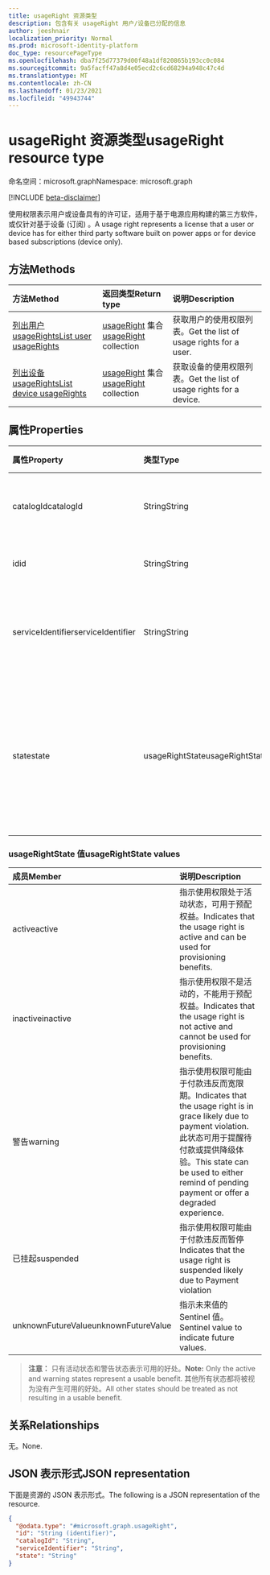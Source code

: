 ```yaml
---
title: usageRight 资源类型
description: 包含有关 usageRight 用户/设备已分配的信息
author: jeeshnair
localization_priority: Normal
ms.prod: microsoft-identity-platform
doc_type: resourcePageType
ms.openlocfilehash: dba7f25d77379d00f48a1df820865b193cc0c084
ms.sourcegitcommit: 9a5facff47a8d4e05ecd2c6cd68294a948c47c4d
ms.translationtype: MT
ms.contentlocale: zh-CN
ms.lasthandoff: 01/23/2021
ms.locfileid: "49943744"
---
```

# <a name="usageright-resource-type"></a><span data-ttu-id="4d372-103">usageRight 资源类型</span><span class="sxs-lookup"><span data-stu-id="4d372-103">usageRight resource type</span></span>

<span data-ttu-id="4d372-104">命名空间：microsoft.graph</span><span class="sxs-lookup"><span data-stu-id="4d372-104">Namespace: microsoft.graph</span></span>

[!INCLUDE [beta-disclaimer](../../includes/beta-disclaimer.md)]

<span data-ttu-id="4d372-105">使用权限表示用户或设备具有的许可证，适用于基于电源应用构建的第三方软件，或仅针对基于设备 (订阅) 。</span><span class="sxs-lookup"><span data-stu-id="4d372-105">A usage right represents a license that a user or device has for either third party software built on power apps or for device based subscriptions (device only).</span></span>

## <a name="methods"></a><span data-ttu-id="4d372-106">方法</span><span class="sxs-lookup"><span data-stu-id="4d372-106">Methods</span></span>

|<span data-ttu-id="4d372-107">方法</span><span class="sxs-lookup"><span data-stu-id="4d372-107">Method</span></span>|<span data-ttu-id="4d372-108">返回类型</span><span class="sxs-lookup"><span data-stu-id="4d372-108">Return type</span></span>|<span data-ttu-id="4d372-109">说明</span><span class="sxs-lookup"><span data-stu-id="4d372-109">Description</span></span>|
|:---|:---|:---|
|[<span data-ttu-id="4d372-110">列出用户 usageRights</span><span class="sxs-lookup"><span data-stu-id="4d372-110">List user usageRights</span></span>](../api/user-list-usagerights.md)|<span data-ttu-id="4d372-111">[usageRight](../resources/usageright.md) 集合</span><span class="sxs-lookup"><span data-stu-id="4d372-111">[usageRight](../resources/usageright.md) collection</span></span>|<span data-ttu-id="4d372-112">获取用户的使用权限列表。</span><span class="sxs-lookup"><span data-stu-id="4d372-112">Get the list of usage rights for a user.</span></span>|
|[<span data-ttu-id="4d372-113">列出设备 usageRights</span><span class="sxs-lookup"><span data-stu-id="4d372-113">List device usageRights</span></span>](../api/device-list-usagerights.md)|<span data-ttu-id="4d372-114">[usageRight](../resources/usageright.md) 集合</span><span class="sxs-lookup"><span data-stu-id="4d372-114">[usageRight](../resources/usageright.md) collection</span></span>|<span data-ttu-id="4d372-115">获取设备的使用权限列表。</span><span class="sxs-lookup"><span data-stu-id="4d372-115">Get the list of usage rights for a device.</span></span>|

## <a name="properties"></a><span data-ttu-id="4d372-116">属性</span><span class="sxs-lookup"><span data-stu-id="4d372-116">Properties</span></span>

|<span data-ttu-id="4d372-117">属性</span><span class="sxs-lookup"><span data-stu-id="4d372-117">Property</span></span>|<span data-ttu-id="4d372-118">类型</span><span class="sxs-lookup"><span data-stu-id="4d372-118">Type</span></span>|<span data-ttu-id="4d372-119">说明</span><span class="sxs-lookup"><span data-stu-id="4d372-119">Description</span></span>|
|:---|:---|:---|
|<span data-ttu-id="4d372-120">catalogId</span><span class="sxs-lookup"><span data-stu-id="4d372-120">catalogId</span></span>|<span data-ttu-id="4d372-121">String</span><span class="sxs-lookup"><span data-stu-id="4d372-121">String</span></span>|<span data-ttu-id="4d372-122">与使用权限对应的产品 ID。</span><span class="sxs-lookup"><span data-stu-id="4d372-122">Product id corresponding to the usage right.</span></span>|
|<span data-ttu-id="4d372-123">id</span><span class="sxs-lookup"><span data-stu-id="4d372-123">id</span></span>|<span data-ttu-id="4d372-124">String</span><span class="sxs-lookup"><span data-stu-id="4d372-124">String</span></span>|<span data-ttu-id="4d372-125">使用权限的 ID。</span><span class="sxs-lookup"><span data-stu-id="4d372-125">The id of the usage right.</span></span>|
|<span data-ttu-id="4d372-126">serviceIdentifier</span><span class="sxs-lookup"><span data-stu-id="4d372-126">serviceIdentifier</span></span>|<span data-ttu-id="4d372-127">String</span><span class="sxs-lookup"><span data-stu-id="4d372-127">String</span></span>|<span data-ttu-id="4d372-128">与使用权限对应的服务的标识符。</span><span class="sxs-lookup"><span data-stu-id="4d372-128">Identifier of the service corresponding to the usage right.</span></span>|
|<span data-ttu-id="4d372-129">state</span><span class="sxs-lookup"><span data-stu-id="4d372-129">state</span></span>|<span data-ttu-id="4d372-130">usageRightState</span><span class="sxs-lookup"><span data-stu-id="4d372-130">usageRightState</span></span>|<span data-ttu-id="4d372-131">使用权限的状态。</span><span class="sxs-lookup"><span data-stu-id="4d372-131">The state of the usage right.</span></span> <span data-ttu-id="4d372-132">可取值为：`active`、`inactive`、`warning`、`suspended`。</span><span class="sxs-lookup"><span data-stu-id="4d372-132">Possible values are: `active`, `inactive`, `warning`, `suspended`.</span></span>|

### <a name="usagerightstate-values"></a><span data-ttu-id="4d372-133">usageRightState 值</span><span class="sxs-lookup"><span data-stu-id="4d372-133">usageRightState values</span></span> 

| <span data-ttu-id="4d372-134">成员</span><span class="sxs-lookup"><span data-stu-id="4d372-134">Member</span></span>             |  <span data-ttu-id="4d372-135">说明</span><span class="sxs-lookup"><span data-stu-id="4d372-135">Description</span></span>               |
| :----------------- |  :------------------------ |
|<span data-ttu-id="4d372-136">active</span><span class="sxs-lookup"><span data-stu-id="4d372-136">active</span></span>              | <span data-ttu-id="4d372-137">指示使用权限处于活动状态，可用于预配权益。</span><span class="sxs-lookup"><span data-stu-id="4d372-137">Indicates that the usage right is active and can be used for provisioning benefits.</span></span>|
|<span data-ttu-id="4d372-138">inactive</span><span class="sxs-lookup"><span data-stu-id="4d372-138">inactive</span></span>                | <span data-ttu-id="4d372-139">指示使用权限不是活动的，不能用于预配权益。</span><span class="sxs-lookup"><span data-stu-id="4d372-139">Indicates that the usage right is not active and cannot be used for provisioning benefits.</span></span>|
|<span data-ttu-id="4d372-140">警告</span><span class="sxs-lookup"><span data-stu-id="4d372-140">warning</span></span>                | <span data-ttu-id="4d372-141">指示使用权限可能由于付款违反而宽限期。</span><span class="sxs-lookup"><span data-stu-id="4d372-141">Indicates that the usage right is in grace likely due to payment violation.</span></span> <span data-ttu-id="4d372-142">此状态可用于提醒待付款或提供降级体验。</span><span class="sxs-lookup"><span data-stu-id="4d372-142">This state can be used to either remind of pending payment or offer a degraded experience.</span></span>|
|<span data-ttu-id="4d372-143">已挂起</span><span class="sxs-lookup"><span data-stu-id="4d372-143">suspended</span></span>                | <span data-ttu-id="4d372-144">指示使用权限可能由于付款违反而暂停</span><span class="sxs-lookup"><span data-stu-id="4d372-144">Indicates that the usage right is suspended likely due to Payment violation</span></span>|
|<span data-ttu-id="4d372-145">unknownFutureValue</span><span class="sxs-lookup"><span data-stu-id="4d372-145">unknownFutureValue</span></span>      | <span data-ttu-id="4d372-146">指示未来值的 Sentinel 值。</span><span class="sxs-lookup"><span data-stu-id="4d372-146">Sentinel value to indicate future values.</span></span> |

><span data-ttu-id="4d372-147">**注意：** 只有活动状态和警告状态表示可用的好处。</span><span class="sxs-lookup"><span data-stu-id="4d372-147">**Note:** Only the active and warning states represent a usable benefit.</span></span> <span data-ttu-id="4d372-148">其他所有状态都将被视为没有产生可用的好处。</span><span class="sxs-lookup"><span data-stu-id="4d372-148">All other states should be treated as not resulting in a usable benefit.</span></span>



## <a name="relationships"></a><span data-ttu-id="4d372-149">关系</span><span class="sxs-lookup"><span data-stu-id="4d372-149">Relationships</span></span>

<span data-ttu-id="4d372-150">无。</span><span class="sxs-lookup"><span data-stu-id="4d372-150">None.</span></span>

## <a name="json-representation"></a><span data-ttu-id="4d372-151">JSON 表示形式</span><span class="sxs-lookup"><span data-stu-id="4d372-151">JSON representation</span></span>

<span data-ttu-id="4d372-152">下面是资源的 JSON 表示形式。</span><span class="sxs-lookup"><span data-stu-id="4d372-152">The following is a JSON representation of the resource.</span></span>
<!-- {
  "blockType": "resource",
  "keyProperty": "id",
  "@odata.type": "microsoft.graph.usageRight",
  "baseType": "",
  "openType": false
}
-->
``` json
{
  "@odata.type": "#microsoft.graph.usageRight",
  "id": "String (identifier)",
  "catalogId": "String",
  "serviceIdentifier": "String",
  "state": "String"
}
```

